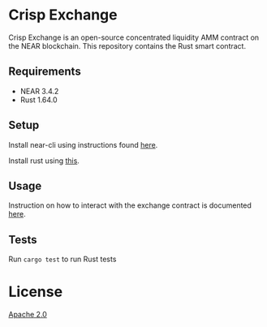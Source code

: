 # Crisp Exchange

Crisp Exchange is an open-source concentrated liquidity AMM contract on the NEAR blockchain. This repository contains the Rust smart contract.

## Requirements
- NEAR 3.4.2
- Rust 1.64.0

## Setup

Install near-cli using instructions found [here](https://docs.near.org/tools/near-cli). 

Install rust using [this](https://www.rust-lang.org/tools/install).

## Usage

Instruction on how to interact with the exchange contract is documented [here]().

## Tests

Run `cargo test` to run Rust tests

# License

[Apache 2.0](https://choosealicense.com/licenses/apache-2.0/)